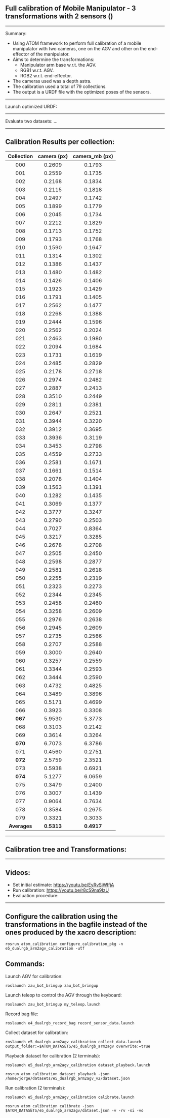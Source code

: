 ## Full calibration of Mobile Manipulator - 3 transformations with 2 sensors ()
_______________________________

Summary: 
* Using ATOM framework to perform full calibration of a mobile manipulator with two cameras, one on the AGV and other on the end-effector of the manipulator.
* Aims to determine the transformations: 
    * Manipulator arm base w.r.t. the AGV.
    * RGB1 w.r.t. AGV. 
    * RGB2 w.r.t. end-effector.
* The cameras used was a depth astra. 
* The calibration used a total of 79 collections.
* The output is a URDF file with the optimized poses of the sensors.
_______________________________

Launch optimized URDF:

_______________________________

Evaluate two datasets: ...

_______________________________

## Calibration Results per collection:

| Collection | camera (px) | camera_mb (px) |
| :-------------: | :-------------: | :-------------: |
|    000     |    0.2609   |     0.1793     |
|    001     |    0.2559   |     0.1735     |
|    002     |    0.2168   |     0.1834     |
|    003     |    0.2115   |     0.1818     |
|    004     |    0.2497   |     0.1742     |
|    005     |    0.1899   |     0.1779     |
|    006     |    0.2045   |     0.1734     |
|    007     |    0.2212   |     0.1829     |
|    008     |    0.1713   |     0.1752     |
|    009     |    0.1793   |     0.1768     |
|    010     |    0.1590   |     0.1647     |
|    011     |    0.1314   |     0.1302     |
|    012     |    0.1386   |     0.1437     |
|    013     |    0.1480   |     0.1482     |
|    014     |    0.1426   |     0.1406     |
|    015     |    0.1923   |     0.1429     |
|    016     |    0.1791   |     0.1405     |
|    017     |    0.2562   |     0.1477     |
|    018     |    0.2268   |     0.1388     |
|    019     |    0.2444   |     0.1596     |
|    020     |    0.2562   |     0.2024     |
|    021     |    0.2463   |     0.1980     |
|    022     |    0.2094   |     0.1684     |
|    023     |    0.1731   |     0.1619     |
|    024     |    0.2485   |     0.2829     |
|    025     |    0.2178   |     0.2718     |
|    026     |    0.2974   |     0.2482     |
|    027     |    0.2887   |     0.2413     |
|    028     |    0.3510   |     0.2449     |
|    029     |    0.2811   |     0.2381     |
|    030     |    0.2647   |     0.2521     |
|    031     |    0.3944   |     0.3220     |
|    032     |    0.3912   |     0.3695     |
|    033     |    0.3936   |     0.3119     |
|    034     |    0.3453   |     0.2798     |
|    035     |    0.4559   |     0.2733     |
|    036     |    0.2581   |     0.1671     |
|    037     |    0.1661   |     0.1514     |
|    038     |    0.2078   |     0.1404     |
|    039     |    0.1563   |     0.1391     |
|    040     |    0.1282   |     0.1435     |
|    041     |    0.3069   |     0.1377     |
|    042     |    0.3777   |     0.3247     |
|    043     |    0.2790   |     0.2503     |
|    044     |    0.7027   |     0.8364     |
|    045     |    0.3217   |     0.3285     |
|    046     |    0.2678   |     0.2708     |
|    047     |    0.2505   |     0.2450     |
|    048     |    0.2598   |     0.2877     |
|    049     |    0.2581   |     0.2618     |
|    050     |    0.2255   |     0.2319     |
|    051     |    0.2323   |     0.2273     |
|    052     |    0.2344   |     0.2345     |
|    053     |    0.2458   |     0.2460     |
|    054     |    0.3258   |     0.2609     |
|    055     |    0.2976   |     0.2638     |
|    056     |    0.2945   |     0.2609     |
|    057     |    0.2735   |     0.2566     |
|    058     |    0.2707   |     0.2588     |
|    059     |    0.3000   |     0.2640     |
|    060     |    0.3257   |     0.2559     |
|    061     |    0.3344   |     0.2593     |
|    062     |    0.3444   |     0.2590     |
|    063     |    0.4732   |     0.4825     |
|    064     |    0.3489   |     0.3896     |
|    065     |    0.5171   |     0.4699     |
|    066     |    0.3923   |     0.3308     |
|    **067**     |    5.9530   |     5.3773     |
|    068     |    0.3103   |     0.2142     |
|    069     |    0.3614   |     0.3264     |
|    **070**     |    6.7073   |     6.3786     |
|    071     |    0.4560   |     0.2751     |
|    **072**     |    2.5759   |     2.3521     |
|    073     |    0.5938   |     0.6921     |
|    **074**     |    5.1277   |     6.0659     |
|    075     |    0.3479   |     0.2400     |
|    076     |    0.3007   |     0.1439     |
|    077     |    0.9064   |     0.7634     |
|    078     |    0.3584   |     0.2675     |
|    079     |    0.3321   |     0.3033     |
|  **Averages**  |    **0.5313**   |     **0.4917**     |


_______________________________

## Calibration tree and Transformations:

_______________________________

## Videos:
* Set initial estimate: https://youtu.be/EyRvSiWIfjA
* Run calibration: https://youtu.be/r8cS9na9IzU
* Evaluation procedure:
_______________________________

## Configure the calibration using the transformations in the bagfile instead of the ones produced by the xacro description:

    rosrun atom_calibration configure_calibration_pkg -n e5_dualrgb_arm2agv_calibration -utf

## Commands:
Launch AGV for calibration:

    roslaunch zau_bot_bringup zau_bot_bringup

Launch teleop to control the AGV through the keyboard:

    roslaunch zau_bot_bringup my_teleop.launch 

Record bag file:

    roslaunch e4_dualrgb_record_bag record_sensor_data.launch

Collect dataset for calibration:

    roslaunch e5_dualrgb_arm2agv_calibration collect_data.launch output_folder:=$ATOM_DATASETS/e5_dualrgb_arm2agv overwrite:=true

Playback dataset for calibration (2 terminals):

    roslaunch e5_dualrgb_arm2agv_calibration dataset_playback.launch

    rosrun atom_calibration dataset_playback -json /home/jorge/datasets/e5_dualrgb_arm2agv_v2/dataset.json 

Run calibration (2 terminals):

    roslaunch e5_dualrgb_arm2agv_calibration calibrate.launch

    rosrun atom_calibration calibrate -json $ATOM_DATASETS/e5_dualrgb_arm2agv/dataset.json -v -rv -si -vo

